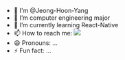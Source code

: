 - 👋 I'm @Jeong-Hoon-Yang
- 🔭 I’m computer engineering major
- 🌱 I’m currently learning React-Native
- 📫 How to reach me: <img src="https://img.shields.io/badge/yjhoon3658@naver.com-brightgreen?style=flat-square&logo=Naver&logoColor=white"/>
- 😄 Pronouns: ...
- ⚡ Fun fact: ...

